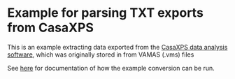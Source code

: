 # Example for parsing TXT exports from CasaXPS

This is an example extracting  data exported from the [CasaXPS data analysis software](http://www.casaxps.com/), which was originally stored in from VAMAS (.vms) files

See [here](https://fairmat-nfdi.github.io/pynxtools-xps/reference/vms.html#standalone-export-from-casaxps) for documentation of how the example conversion can be run.